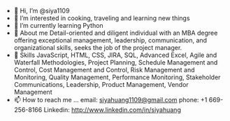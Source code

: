 - 👋 Hi, I’m @siya1109
- 👀 I’m interested in cooking, traveling and learning new things
- 🌱 I’m currently learning Python
- 💞️ About me
Detail-oriented and diligent individual with an MBA degree offering exceptional management, leadership, communication, and organizational skills, 
seeks the job of the project manager.
- 💞️ Skills
JavaScript, HTML, CSS, JIRA, SQL, Advanced Excel, Agile and Waterfall Methodologies, Project Planning, Schedule Management and Control,
Cost Management and Control, Risk Management and Monitoring, Quality Management, Performance Monitoring, Stakeholder Communications,
Leadership, Product Management, Vendor Management
- 📫 How to reach me ...
email: siyahuang1109@gmail.com
phone: +1 669-256-8166
Linkedin: http://www.linkedin.com/in/siyahuang

<!---
siya1109/siya1109 is a ✨ special ✨ repository because its `README.md` (this file) appears on your GitHub profile.
You can click the Preview link to take a look at your changes.
--->
